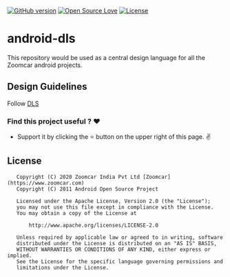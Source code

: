 [![GitHub version](https://badge.fury.io/gh/ZoomCar%2Fandroid-dls.svg)](https://badge.fury.io/gh/ZoomCar%2Fandroid-network-library)
[![Open Source Love](https://badges.frapsoft.com/os/v1/open-source.svg?v=102)](https://opensource.org/licenses/Apache-2.0)
[![License](https://img.shields.io/badge/license-Apache%202.0-blue.svg)](https://github.com/ZoomCar/android-dls/blob/master/LICENSE)

# android-dls
This repository would be used as a central design language for all the Zoomcar android projects.

## Design Guidelines
Follow [DLS](https://zoomuxd.gitbook.io)

### Find this project useful ? :heart:

* Support it by clicking the :star: button on the upper right of this page. :v:

## License

```
   Copyright (C) 2020 Zoomcar India Pvt Ltd [Zoomcar](https://www.zoomcar.com)
   Copyright (C) 2011 Android Open Source Project

   Licensed under the Apache License, Version 2.0 (the "License");
   you may not use this file except in compliance with the License.
   You may obtain a copy of the License at

       http://www.apache.org/licenses/LICENSE-2.0

   Unless required by applicable law or agreed to in writing, software
   distributed under the License is distributed on an "AS IS" BASIS,
   WITHOUT WARRANTIES OR CONDITIONS OF ANY KIND, either express or implied.
   See the License for the specific language governing permissions and
   limitations under the License.
```